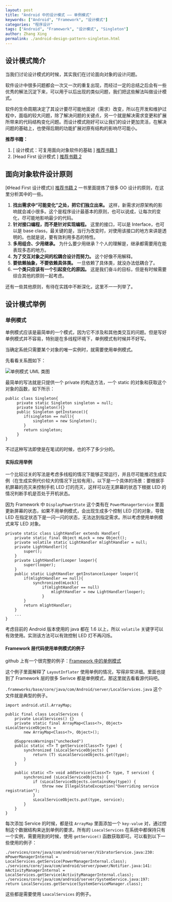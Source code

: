 ```yaml
---
layout: post
title: "Android 中的设计模式 —— 单例模式"
keywords: ["Android", "Framework", "设计模式"]
categories: "程序设计"
tags: ["Android", "Framework", "设计模式", "Singleton"]
author: Zhang Xing
permalink: ./android-design-pattern-singleton.html
---
```


## 设计模式简介

当我们讨论设计模式的时候，其实我们在讨论面向对象的设计问题。

软件设计中很多问题都会一次又一次的重复出现，而经过一定的总结之后会有一些优秀的解法沉淀下来，可以用于以后出现的类似问题，我们把这些解法叫做设计模式。

软件的生命周期决定了其设计要尽可能地面对（需求）改变，所以在开发和维护过程中，面临的较大问题，除了解决问题的关键点，另一个就是解决需求变更和扩展所带来的代码结构变化问题。而设计模式刚好可以让我们的设计更加灵活，在解决问题的基础上，也使得后期的功能扩展对原有结构的影响尽可能小。

**推荐书籍：**

1. [ 设计模式：可复用面向对象软件的基础 ] [ 推荐书籍 1]
2. [Head First 设计模式 ] [ 推荐书籍 2]

[ 推荐书籍 1]: http://item.jd.com/10057319.html ' 设计模式：可复用面向对象软件的基础 '

[ 推荐书籍 2]: http://item.jd.com/10100236.html 'Head First 设计模式 '

## 面向对象软件设计原则

[《Head First 设计模式》] [ 推荐书籍 2] 一书里面提炼了很多 OO 设计的原则，在这里分析其中的一些。

1. **找出需求中“可能变化”之处，把它们独立出来。** 这样，新需求对原架构的影响就会减小很多。这个是程序设计最基本的原则，也可以说成，让每次的变化，尽可能地影响最少的代码。
2. **针对接口编程，而不是针对实现编程。** 这里的接口，可以是 Interface，也可以是 base class，最关键的是，当行为改变时，对使用该接口的地方来讲是透明的。也就是说，要有效利用多态的特性。
3. **多用组合、少用继承。** 为什么要少用继承？个人的理解是，继承都需要用在能表现多态的地方。
4. **为了交互对象之间的松耦合设计而努力。** 这个好像不用解释。
5. **要依赖抽象，不要依赖具体类。** 一旦依赖了具体类，就没办法低耦合了。
6. **一个类只应该有一个引起变化的原因。** 这是我们奋斗的目标，但是有时候需要综合其他的原则一起考虑。

还有一些其他原则，有待在实践中不断深化，这里不一一列举了。

## 设计模式举例

### 单例模式

单例模式应该是最简单的一个模式，因为它不涉及和其他类交互的问题。但是写好单例模式并不容易，特别是在多线程环境下，单例模式有时候并不好写。

当确定系统只需要某个对象的唯一实例时，就需要使用单例模式。

先看看关系图如下：

![ 单例模式 UML 类图 ](http://i.imgur.com/qAjcNLz.jpg)

最简单的写法就是只提供一个 private 的构造方法，一个 static 的对象和获取这个对象的函数，如下所示：

```
public class Singleton{
	 private static Singleton singleton = null;
	 private Singleton(){}
	 public Singleton getInstance(){
		if(singleton == null){
			singleton = new Singleton();
		}
		return singleton;
	 }
}
```

不过这种写法即使是在笔试的时候，也的不了多少分的。

#### 实际应用举例

一个比较过关的写法是考虑多线程的情况下能够正常运行，并且尽可能推迟生成实例（在生成实例代价较大的情况下比较有用）。以下是一个具体的场景：要根据手机屏幕的亮灭来控制手机 LED 灯的亮灭，这样可以在无屏幕的状态下根据 LED 的情况判断手机是否处于开机状态。

因为 Framework 中 `DisplayPowerState` 这个类有在 `PowerManagerService` 里面更新屏幕的状态，如果不用单例模式，会出现生成多个控制 LED 灯的对象，导致 LED 在指定状态下是一闪一闪的状态，无法达到指定需求。所以考虑使用单例模式来写 LED 对象。

```
private static class LightHandler extends Handler{
	private static final Object mLock = new Object();
	private volatile static LightHandler mlightHandler = null;
	private LightHandler(){
		super();
	}
	private LightHandler(Looper looper){
		super(looper);
	}
	public static LightHandler getInstance(Looper looper){
		if(mlightHandler == null){
			synchronized(mLock){
				if(mlightHandler == null)
					mlightHandler = new LightHandler(looper);
				}
		}
		return mlightHandler;
	}
	...
}
```

考虑目前的 Android 版本使用的 java 都在 1.6 以上，所以 `volatile` 关键字可以有效使用。实测该方法可以有效控制 LED 灯不再闪烁。

#### Framework 层代码使用单例模式的例子

github 上有一个很完整的例子：[Framework 中的单例模式](https://github.com/simple-Android-framework/android_design_patterns_analysis/tree/master/singleton/mr.simple "Framework 中的单例模式 ")

这个例子里面解释了 `LayoutInflater` 使用单例的情况，写得非常详细。里面也提到了 Framework 层的很多  Serivce 都是单例模式，那这里就去看看源代码吧。

`.frameworks/base/core/java/com/Android/server/LocalServices.java` 这个文件就是典型的例子。

```
import android.util.ArrayMap;

public final class LocalServices {
	private LocalServices() {}
	private static final ArrayMap<Class<?>, Object> sLocalServiceObjects =
		new ArrayMap<Class<?>, Object>();

	@SuppressWarnings("unchecked")
	public static <T> T getService(Class<T> type) {
		synchronized (sLocalServiceObjects) {
			return (T) sLocalServiceObjects.get(type);
		}
	}

	public static <T> void addService(Class<T> type, T service) {
		synchronized (sLocalServiceObjects) {
			if (sLocalServiceObjects.containsKey(type)) {
				throw new IllegalStateException("Overriding service registration");
			}
			sLocalServiceObjects.put(type, service);
		}
	}
}
```

每次添加 Service 的时候，都是往 `ArrayMap` 里面添加一个 `key-value` 对，通过控制这个数据结构来达到单例的要求。所有的 `LoacalServices` 在系统中都保持只有一个实例，需要用到的时候，使用 `getService()` 函数获取即可。可以看到以下一些使用的例子：

```
./services/core/java/com/android/server/VibratorService.java:230:	 mPowerManagerInternal = LocalServices.getService(PowerManagerInternal.class);
./services/core/java/com/android/server/power/Notifier.java:141:	mActivityManagerInternal = LocalServices.getService(ActivityManagerInternal.class);
./services/core/java/com/android/server/SystemService.java:197:        return LocalServices.getService(SystemServiceManager.class);
```

这些都是需要使用 `LoacalServices` 的例子。

